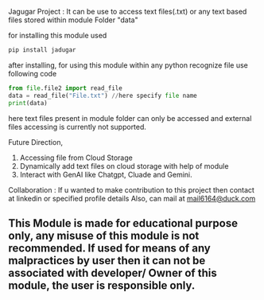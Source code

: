 Jagugar Project : It can be use to access text files(.txt) or any text based files stored within module Folder "data"

for installing this module used 
```bash
pip install jadugar

```
after installing, for using this module within any python recognize file use following code
```python
from file.file2 import read_file
data = read_file("File.txt") //here specify file name
print(data)
```


here text files present in module folder can only be accessed and external files accessing is currently not supported.

Future Direction, 
1) Accessing file from Cloud Storage
2) Dynamically add text files on cloud storage with help of module
3) Interact with GenAI like Chatgpt, Cluade and Gemini.

Collaboration :
If u wanted to make contribution to this project then contact at linkedin or specified profile details
Also, can mail at mail6164@duck.com

## This Module is made for educational purpose only, any misuse of this module is not recommended. If used for means of any malpractices by user then it can not be associated with developer/ Owner of this module, the user is responsible only.
